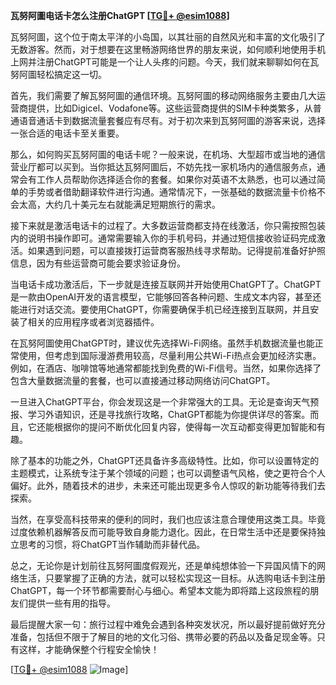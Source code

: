 **瓦努阿圖电话卡怎么注册ChatGPT [[TG💪+ @esim1088](https://t.me/s/esim1088)]**

瓦努阿圖，这个位于南太平洋的小岛国，以其壮丽的自然风光和丰富的文化吸引了无数游客。然而，对于想要在这里畅游网络世界的朋友来说，如何顺利地使用手机上网并注册ChatGPT可能是一个让人头疼的问题。今天，我们就来聊聊如何在瓦努阿圖轻松搞定这一切。

首先，我们需要了解瓦努阿圖的通信环境。瓦努阿圖的移动网络服务主要由几大运营商提供，比如Digicel、Vodafone等。这些运营商提供的SIM卡种类繁多，从普通语音通话卡到数据流量套餐应有尽有。对于初次来到瓦努阿圖的游客来说，选择一张合适的电话卡至关重要。

那么，如何购买瓦努阿圖的电话卡呢？一般来说，在机场、大型超市或当地的通信营业厅都可以买到。当你抵达瓦努阿圖后，不妨先找一家机场内的通信服务点，通常会有工作人员帮助你选择适合你的套餐。如果你对英语不太熟悉，也可以通过简单的手势或者借助翻译软件进行沟通。通常情况下，一张基础的数据流量卡价格不会太高，大约几十美元左右就能满足短期旅行的需求。

接下来就是激活电话卡的过程了。大多数运营商都支持在线激活，你只需按照包装内的说明书操作即可。通常需要输入你的手机号码，并通过短信接收验证码完成激活。如果遇到问题，可以直接拨打运营商客服热线寻求帮助。记得提前准备好护照信息，因为有些运营商可能会要求验证身份。

当电话卡成功激活后，下一步就是连接互联网并开始使用ChatGPT了。ChatGPT是一款由OpenAI开发的语言模型，它能够回答各种问题、生成文本内容，甚至还能进行对话交流。要使用ChatGPT，你需要确保手机已经连接到互联网，并且安装了相关的应用程序或者浏览器插件。

在瓦努阿圖使用ChatGPT时，建议优先选择Wi-Fi网络。虽然手机数据流量也能正常使用，但考虑到国际漫游费用较高，尽量利用公共Wi-Fi热点会更加经济实惠。例如，在酒店、咖啡馆等地通常都能找到免费的Wi-Fi信号。当然，如果你选择了包含大量数据流量的套餐，也可以直接通过移动网络访问ChatGPT。

一旦进入ChatGPT平台，你会发现这是一个非常强大的工具。无论是查询天气预报、学习外语知识，还是寻找旅行攻略，ChatGPT都能为你提供详尽的答案。而且，它还能根据你的提问不断优化回复内容，使得每一次互动都变得更加智能和有趣。

除了基本的功能之外，ChatGPT还具备许多高级特性。比如，你可以设置特定的主题模式，让系统专注于某个领域的问题；也可以调整语气风格，使之更符合个人偏好。此外，随着技术的进步，未来还可能出现更多令人惊叹的新功能等待我们去探索。

当然，在享受高科技带来的便利的同时，我们也应该注意合理使用这类工具。毕竟过度依赖机器解答反而可能导致自身能力退化。因此，在日常生活中还是要保持独立思考的习惯，将ChatGPT当作辅助而非替代品。

总之，无论你是计划前往瓦努阿圖度假观光，还是单纯想体验一下异国风情下的网络生活，只要掌握了正确的方法，就可以轻松实现这一目标。从选购电话卡到注册ChatGPT，每一个环节都需要耐心与细心。希望本文能为即将踏上这段旅程的朋友们提供一些有用的指导。

最后提醒大家一句：旅行过程中难免会遇到各种突发状况，所以最好提前做好充分准备，包括但不限于了解目的地的文化习俗、携带必要的药品以及备足现金等。只有这样，才能确保整个行程安全愉快！

[[TG💪+ @esim1088](https://t.me/s/esim1088) ![Image](https://i.postimg.cc/4NQfJmqS/Snipaste-2025-05-13-00-14-12.png)]